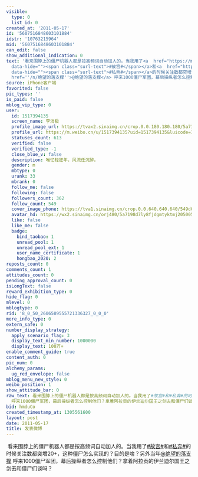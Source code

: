 ```yaml
---
visible:
  type: 0
  list_id: 0
created_at: '2011-05-17'
id: '5607516848603101884'
idstr: '10763215964'
mid: '5607516848603101884'
can_edit: false
show_additional_indication: 0
text: '看来围脖上的僵尸机器人都是按高频词自动加人的。当我用了<a  href="https://m.weibo.cn/search?containerid=231522type%3D1%26t%3D10%26q%3D%23%E6%95%85%E5%AE%AB%23&isnewpage=1&luicode=10000011&lfid=2304131517394135_-_WEIBO_SECOND_PROFILE_WEIBO"
  data-hide=""><span class="surl-text">#故宫#</span></a>和<a  href="https://m.weibo.cn/search?containerid=231522type%3D1%26t%3D10%26q%3D%23%E7%A7%81%E5%A5%94%23&isnewpage=1&luicode=10000011&lfid=2304131517394135_-_WEIBO_SECOND_PROFILE_WEIBO"
  data-hide=""><span class="surl-text">#私奔#</span></a>的时候关注数都突增20+，这种僵尸怎么实现的？目的是啥？另外当年<a
  href=''/n/绝望的落支撑''>@绝望的落支撑</a> 呼来1000僵尸军团，幕后操纵者怎么控制他们？拿着阿拉贡的伊兰迪尔国王之剑去和僵尸们谈吗？ '
source: iPhone客户端
favorited: false
pic_types: ''
is_paid: false
mblog_vip_type: 0
user:
  id: 1517394135
  screen_name: 李消极
  profile_image_url: https://tvax2.sinaimg.cn/crop.0.0.180.180.180/5a7198d7ly8fjdgmtyktmj20500500so.jpg?KID=imgbed,tva&Expires=1606400013&ssig=6WqcesMdBe
  profile_url: https://m.weibo.cn/u/1517394135?uid=1517394135&luicode=10000011&lfid=2304131517394135_-_WEIBO_SECOND_PROFILE_WEIBO
  statuses_count: 613
  verified: false
  verified_type: -1
  close_blue_v: false
  description: 唯忆轻狂年，风流任沉醉。
  gender: m
  mbtype: 0
  urank: 33
  mbrank: 0
  follow_me: false
  following: false
  followers_count: 362
  follow_count: 549
  cover_image_phone: https://tva1.sinaimg.cn/crop.0.0.640.640.640/549d0121tw1egm1kjly3jj20hs0hsq4f.jpg
  avatar_hd: https://wx2.sinaimg.cn/orj480/5a7198d7ly8fjdgmtyktmj20500500so.jpg
  like: false
  like_me: false
  badge:
    bind_taobao: 1
    unread_pool: 1
    unread_pool_ext: 1
    user_name_certificate: 1
    hongbao_2020: 2
reposts_count: 0
comments_count: 1
attitudes_count: 0
pending_approval_count: 0
isLongText: false
reward_exhibition_type: 0
hide_flag: 0
mlevel: 0
mblogtype: 0
rid: '8_0_50_2606589555721336327_0_0_0'
more_info_type: 0
extern_safe: 0
number_display_strategy:
  apply_scenario_flag: 3
  display_text_min_number: 1000000
  display_text: 100万+
enable_comment_guide: true
content_auth: 0
pic_num: 0
alchemy_params:
  ug_red_envelope: false
mblog_menu_new_style: 0
weibo_position: 1
show_attitude_bar: 0
raw_text: 看来围脖上的僵尸机器人都是按高频词自动加人的。当我用了#故宫#和#私奔#的时候关注数都突增20+，这种僵尸怎么实现的？目的是啥？另外当年@绝望的落支撑
  呼来1000僵尸军团，幕后操纵者怎么控制他们？拿着阿拉贡的伊兰迪尔国王之剑去和僵尸们谈吗？ ​​​
bid: hmduCo
created_timestamp_at: 1305561600
layout: post
date: 2011-05-17
title: 发表微博
---
```


![]()
看来围脖上的僵尸机器人都是按高频词自动加人的。当我用了<a  href="https://m.weibo.cn/search?containerid=231522type%3D1%26t%3D10%26q%3D%23%E6%95%85%E5%AE%AB%23&isnewpage=1&luicode=10000011&lfid=2304131517394135_-_WEIBO_SECOND_PROFILE_WEIBO" data-hide=""><span class="surl-text">#故宫#</span></a>和<a  href="https://m.weibo.cn/search?containerid=231522type%3D1%26t%3D10%26q%3D%23%E7%A7%81%E5%A5%94%23&isnewpage=1&luicode=10000011&lfid=2304131517394135_-_WEIBO_SECOND_PROFILE_WEIBO" data-hide=""><span class="surl-text">#私奔#</span></a>的时候关注数都突增20+，这种僵尸怎么实现的？目的是啥？另外当年<a href='/n/绝望的落支撑'>@绝望的落支撑</a> 呼来1000僵尸军团，幕后操纵者怎么控制他们？拿着阿拉贡的伊兰迪尔国王之剑去和僵尸们谈吗？ 
